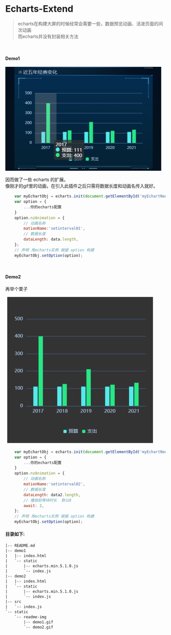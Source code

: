 # Echarts-Extend

> echarts在构建大屏的时候经常会需要一些，数据预览动画、活泼页面的间次动画<br>
而echarts并没有封装相关方法

<br>

#### Demo1
![](static/readme-img/demo1.gif)


因而做了一些 echarts 的扩展。<br>
像刚才的gif里的动画，在引入此插件之后只需将数据长度和动画名传入就好。

```js
    var myEchartObj = echarts.init(document.getElementById('myEchartNode'));
    var option = {
        ...你的echarts配置
    }
    option.nzAnimation = {
        // 动画名称
        mationName:'setinterval01',
        // 数据长度
        dataLength: data.length,
    };
    // 声明 用echarts实例 根据 option 构建
    myEchartObj.setOption(option);
```

<br>

#### Demo2
再举个栗子

![](static/readme-img/demo2.gif)



```js
    var myEchartObj = echarts.init(document.getElementById('myEchartNode'));
    var option = {
        ...你的echarts配置
    }
    option.nzAnimation = {
        // 动画名称
        mationName:'setinterval02',
        // 数据长度
        dataLength: data2.length,
        // 播放前等待时长  默认0
        await: 2,
    };
    // 声明 用echarts实例 根据 option 构建
    myEchartObj.setOption(option);
```

#### 目录如下:
~~~
|-- README.md     
|-- demo1
|   |-- index.html
|   `-- static    
|       |-- echarts.min.5.1.0.js
|       `-- index.js
|-- demo2
|   |-- index.html
|   `-- static
|       |-- echarts.min.5.1.0.js
|       `-- index.js
|-- src
|   `-- index.js
`-- static
    `-- readme-img
        |-- demo1.gif
        `-- demo2.gif

